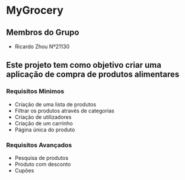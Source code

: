 # MyGrocery

## Membros do Grupo
* Ricardo Zhou Nº21130

## Este projeto tem como objetivo criar uma aplicação de compra de produtos alimentares

### Requisitos Minimos
* Criação de uma lista de produtos
* Filtrar os produtos através de categorias
* Criação de utilizadores
* Criação de um carrinho
* Página única do produto

### Requisitos Avançados
* Pesquisa de produtos
* Produto com desconto
* Cupões
